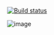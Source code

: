 [![Build status](https://ci.appveyor.com/api/projects/status/m699frh0f4gi76jo?svg=true)](https://ci.appveyor.com/project/BlokhinArtem/aqahomework5-1)

![image](https://github.com/BlokhinArtem/aqahomework5.1/assets/160058521/ecd755d0-f2bd-4b66-8063-d895031abcdc)
